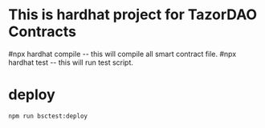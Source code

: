 # This is hardhat project for TazorDAO Contracts

#npx hardhat compile
 -- this will compile all smart contract file.
#npx hardhat test
 -- this will run test script.

# deploy
    npm run bsctest:deploy